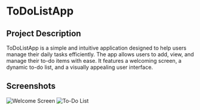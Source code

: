 # ToDoListApp

## Project Description
ToDoListApp is a simple and intuitive application designed to help users manage their daily tasks efficiently. The app allows users to add, view, and manage their to-do items with ease. It features a welcoming screen, a dynamic to-do list, and a visually appealing user interface.

## Screenshots
![Welcome Screen](screenshots/welcome_screen.png)
![To-Do List](screenshots/todo_list.png)
